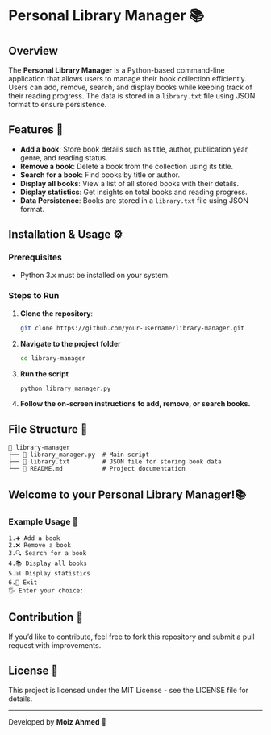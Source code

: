 # Personal Library Manager 📚

## Overview
The **Personal Library Manager** is a Python-based command-line application that allows users to manage their book collection efficiently. Users can add, remove, search, and display books while keeping track of their reading progress. The data is stored in a `library.txt` file using JSON format to ensure persistence.

## Features 🚀
- **Add a book**: Store book details such as title, author, publication year, genre, and reading status.
- **Remove a book**: Delete a book from the collection using its title.
- **Search for a book**: Find books by title or author.
- **Display all books**: View a list of all stored books with their details.
- **Display statistics**: Get insights on total books and reading progress.
- **Data Persistence**: Books are stored in a `library.txt` file using JSON format.

## Installation & Usage ⚙️
### Prerequisites
- Python 3.x must be installed on your system.

### Steps to Run
1. **Clone the repository**:
   ```sh
   git clone https://github.com/your-username/library-manager.git
   ```
2. **Navigate to the project folder**
   ```sh
   cd library-manager
   ```
3. **Run the script**
   ```sh
   python library_manager.py
   ```
4. **Follow the on-screen instructions to add, remove, or search books.**

## File Structure 💁
```
📂 library-manager
├── 📝 library_manager.py  # Main script
├── 📝 library.txt         # JSON file for storing book data
└── 📝 README.md           # Project documentation
```

## Welcome to your Personal Library Manager!📚

### Example Usage 📝
```
1.➕ Add a book
2.❌ Remove a book
3.🔍 Search for a book
4.📚 Display all books
5.📊 Display statistics
6.🚪 Exit
🖐 Enter your choice: 
```

## Contribution 🤝
If you’d like to contribute, feel free to fork this repository and submit a pull request with improvements.

## License 📝
This project is licensed under the MIT License - see the LICENSE file for details.

---

Developed by **Moiz Ahmed** 🚀